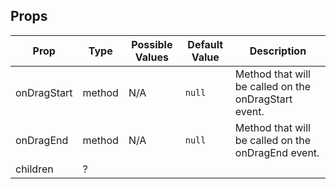 ## Props

| Prop               	| Type     	        | Possible Values | Default Value | Description |
|--------------	        |----------------	|-------------	  | ------------- | -------------	|
| onDragStart      	| method 	| N/A                               	| `null`        	| Method that will be called on the onDragStart event. |
| onDragEnd   	| method  	| N/A                                      	| `null`         	| Method that will be called on the onDragEnd event. |
| children | ? |